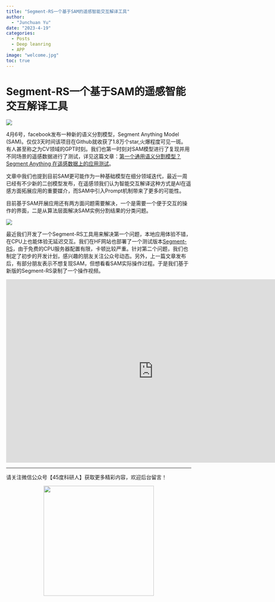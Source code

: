 ```yaml
---
title: "Segment-RS一个基于SAM的遥感智能交互解译工具"
author: 
  - "Junchuan Yu"
date: "2023-4-19"
categories:
  - Posts
  - Deep leanring
  - APP
image: "welcome.jpg"
toc: true
---
```


# Segment-RS一个基于SAM的遥感智能交互解译工具

![](https://dunazo.oss-cn-beijing.aliyuncs.com/blog/1.png)


4月6号，facebook发布一种新的语义分割模型，Segment Anything Model (SAM)。仅仅3天时间该项目在Github就收获了1.8万个star,火爆程度可见一斑。有人甚至称之为CV领域的GPT时刻。我们也第一时刻对SAM模型进行了复现并用不同场景的遥感数据进行了测试，详见这篇文章：[第一个通用语义分割模型？Segment Anything 在遥感数据上的应用测试](https://junchuanyu.netlify.app/posts/2024-4-9seganything/)。

文章中我们也提到目前SAM更可能作为一种基础模型在细分领域迭代，最近一周已经有不少新的二创模型发布，在遥感领我们认为智能交互解译这种方式是AI在遥感方面拓展应用的重要媒介，而SAM中引入Prompt机制带来了更多的可能性。

目前基于SAM开展应用还有两方面问题需要解决，一个是需要一个便于交互的操作的界面，二是从算法层面解决SAM实例分割结果的分类问题。

![](https://dunazo.oss-cn-beijing.aliyuncs.com/blog/insert.jpg)

最近我们开发了一个Segment-RS工具用来解决第一个问题，本地应用体验不错，在CPU上也能体验无延迟交互。我们在HF网站也部署了一个测试版本[Segment-RS](https://huggingface.co/spaces/JunchuanYu/SegRS
)，由于免费的CPU服务器配置有限，卡顿比较严重。针对第二个问题，我们也制定了初步的开发计划，感兴趣的朋友关注公众号动态。另外，上一篇文章发布后，有部分朋友表示不想复现SAM，但想看看SAM实际操作过程。于是我们基于新版的Segment-RS录制了一个操作视频。


<iframe width=800 height=500 src="https://player.bilibili.com/player.html?cid=1101334702&aid=867742543&page=1&as_wide=1&high_quality=1&danmaku=0" scrolling="no" border="0" frameborder="no" framespacing="0" allowfullscreen="true"> </iframe>

---------------------------
请关注微信公众号【45度科研人】获取更多精彩内容，欢迎后台留言！

<span style="display: block; text-align: center; margin-left: auto; margin-right: auto;">
    <img src="https://dunazo.oss-cn-beijing.aliyuncs.com/blog/wechat-simple.png" width="300"  alt="">
</span>
